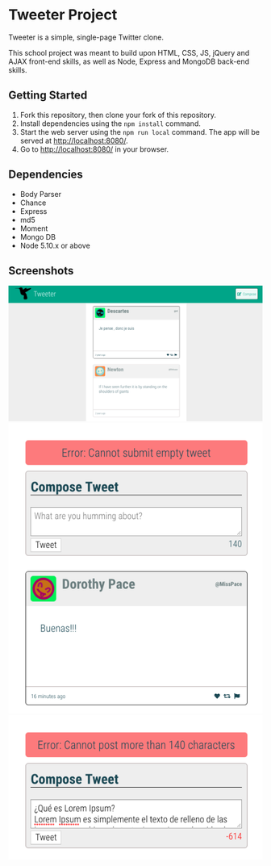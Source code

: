 # Tweeter Project

Tweeter is a simple, single-page Twitter clone. 

This school project was meant to build upon HTML, CSS, JS, jQuery and AJAX front-end skills, as well as Node, Express and MongoDB back-end skills.

## Getting Started

1. Fork this repository, then clone your fork of this repository.
2. Install dependencies using the `npm install` command.
3. Start the web server using the `npm run local` command. The app will be served at <http://localhost:8080/>.
4. Go to <http://localhost:8080/> in your browser.

## Dependencies

- Body Parser
- Chance
- Express
- md5
- Moment
- Mongo DB
- Node 5.10.x or above

## Screenshots
!["Screenshot of load page with collapsed text box"](https://github.com/nvonbuttlar/tweeter/blob/master/docs/sample_page.png)
!["Screenshot of close up error message and hover state of tweet"](https://github.com/nvonbuttlar/tweeter/blob/master/docs/hover_state.png)
!["Screenshot of other error and active character counter"](https://github.com/nvonbuttlar/tweeter/blob/master/docs/error_msg.png)

